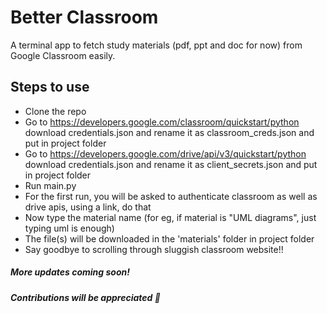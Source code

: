 # Better Classroom

A terminal app to fetch study materials (pdf, ppt and doc for now) from Google Classroom easily.

## Steps to use
- Clone the repo
- Go to https://developers.google.com/classroom/quickstart/python download credentials.json and rename it as classroom_creds.json and put in project folder
- Go to https://developers.google.com/drive/api/v3/quickstart/python download credentials.json and rename it as client_secrets.json and put in project folder
- Run main.py
- For the first run, you will be asked to authenticate classroom as well as drive apis, using a link, do that
- Now type the material name (for eg, if material is "UML diagrams", just typing uml is enough)
- The file(s) will be downloaded in the 'materials' folder in project folder
- Say goodbye to scrolling through sluggish classroom website!!

##### More updates coming soon!
##### Contributions will be appreciated :slightly_smiling_face:

